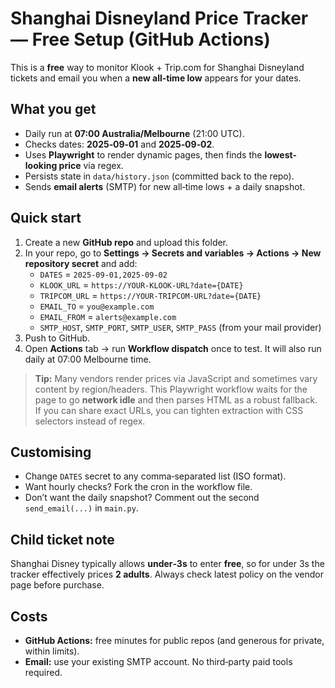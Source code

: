 # Shanghai Disneyland Price Tracker — Free Setup (GitHub Actions)

This is a **free** way to monitor Klook + Trip.com for Shanghai Disneyland tickets and email you when a **new all‑time low** appears for your dates.

## What you get
- Daily run at **07:00 Australia/Melbourne** (21:00 UTC).
- Checks dates: **2025‑09‑01** and **2025‑09‑02**.
- Uses **Playwright** to render dynamic pages, then finds the **lowest-looking price** via regex.
- Persists state in `data/history.json` (committed back to the repo).
- Sends **email alerts** (SMTP) for new all‑time lows + a daily snapshot.

## Quick start
1. Create a new **GitHub repo** and upload this folder.
2. In your repo, go to **Settings → Secrets and variables → Actions → New repository secret** and add:
   - `DATES` = `2025-09-01,2025-09-02`
   - `KLOOK_URL` = `https://YOUR-KLOOK-URL?date={DATE}`
   - `TRIPCOM_URL` = `https://YOUR-TRIPCOM-URL?date={DATE}`
   - `EMAIL_TO` = `you@example.com`
   - `EMAIL_FROM` = `alerts@example.com`
   - `SMTP_HOST`, `SMTP_PORT`, `SMTP_USER`, `SMTP_PASS` (from your mail provider)
3. Push to GitHub.
4. Open **Actions** tab → run **Workflow dispatch** once to test. It will also run daily at 07:00 Melbourne time.

> **Tip:** Many vendors render prices via JavaScript and sometimes vary content by region/headers. This Playwright workflow waits for the page to go **network idle** and then parses HTML as a robust fallback. If you can share exact URLs, you can tighten extraction with CSS selectors instead of regex.

## Customising
- Change `DATES` secret to any comma‑separated list (ISO format).
- Want hourly checks? Fork the cron in the workflow file.
- Don’t want the daily snapshot? Comment out the second `send_email(...)` in `main.py`.

## Child ticket note
Shanghai Disney typically allows **under‑3s** to enter **free**, so for under 3s the tracker effectively prices **2 adults**. Always check latest policy on the vendor page before purchase.

## Costs
- **GitHub Actions:** free minutes for public repos (and generous for private, within limits).
- **Email:** use your existing SMTP account. No third‑party paid tools required.
